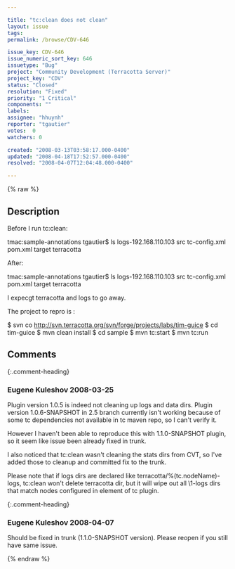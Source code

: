 ```yaml
---

title: "tc:clean does not clean"
layout: issue
tags: 
permalink: /browse/CDV-646

issue_key: CDV-646
issue_numeric_sort_key: 646
issuetype: "Bug"
project: "Community Development (Terracotta Server)"
project_key: "CDV"
status: "Closed"
resolution: "Fixed"
priority: "1 Critical"
components: ""
labels: 
assignee: "hhuynh"
reporter: "tgautier"
votes:  0
watchers: 0

created: "2008-03-13T03:58:17.000-0400"
updated: "2008-04-18T17:52:57.000-0400"
resolved: "2008-04-07T12:04:48.000-0400"

---
```




{% raw %}



## Description

<div markdown="1" class="description">

Before I run tc:clean:

tmac:sample-annotations tgautier$ ls
logs-192.168.110.103	src			tc-config.xml
pom.xml			target			terracotta


After:

tmac:sample-annotations tgautier$ ls
logs-192.168.110.103	src			tc-config.xml
pom.xml			target			terracotta


I expecgt terracotta and logs to go away.

The project to repro is :

$ svn co http://svn.terracotta.org/svn/forge/projects/labs/tim-guice 
$ cd tim-guice 
$ mvn clean install 
$ cd sample
$ mvn tc:start 
$ mvn tc:run 


</div>

## Comments


{:.comment-heading}
### **Eugene Kuleshov** <span class="date">2008-03-25</span>

<div markdown="1" class="comment">

Plugin version 1.0.5 is indeed not cleaning up logs and data dirs.
Plugin version 1.0.6-SNAPSHOT in 2.5 branch currently isn't working because of some tc dependencies not available in tc maven repo, so I can't verify it.

However I haven't been able to reproduce this with 1.1.0-SNAPSHOT plugin, so it seem like issue been already fixed in trunk.

I also noticed that tc:clean wasn't cleaning the stats dirs from CVT, so I've added those to cleanup and committed fix to the trunk.

Please note that if logs dirs are declared like <logs>terracotta/%(tc.nodeName)-logs</logs>, tc:clean won't delete terracotta dir, but it will wipe out all \1-logs dirs that match nodes configured in <processes> element of tc plugin.

</div>


{:.comment-heading}
### **Eugene Kuleshov** <span class="date">2008-04-07</span>

<div markdown="1" class="comment">

Should be fixed in trunk (1.1.0-SNAPSHOT version). Please reopen if you still have same issue.

</div>



{% endraw %}

